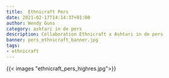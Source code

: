 ```yaml
---
title:  Ethnicraft Pers
date: 2021-02-17T14:14:37+01:00
author: Wendy Guns
category: ashtari in de pers
description: Collaboration Ethnicraft x Ashtari in de pers
banner: pers_ethnicraft_banner.jpg
tags:
- ethnicraft
---
```


{{< images "ethnicraft_pers_highres.jpg">}}